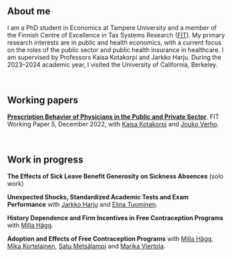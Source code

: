 <div style="margin-top:48px;"></div>

## About me

I am a PhD student in Economics at Tampere University and a member of the Finnish Centre of Excellence in Tax Systems Research ([FIT](https://verotutkimus.fi/en/home/)). My primary research interests are in public and health economics, with a current focus on the roles of the public sector and public health insurance in healthcare. I am supervised by Professors Kaisa Kotakorpi and Jarkko Harju. During the 2023–2024 academic year, I visited the University of California, Berkeley.

<br>
   
## Working papers

<ins>**[Prescription Behavior of Physicians in the Public and Private Sector](https://verotutkimus.fi/verotutkimus/wp-content/uploads/2022/12/FIT-WP5-Prescription-behavior-of-physicians-in-the-public-and-private-sector-201222-3.pdf)**</ins>. FIT Working Paper 5, December 2022, with [Kaisa Kotakorpi](https://sites.google.com/site/kotakorpi/home) and [Jouko Verho](https://sites.google.com/site/joukoverho/).

<br>

## Work in progress
**The Effects of Sick Leave Benefit Generosity on Sickness Absences** (solo work)

**Unexpected Shocks, Standardized Academic Tests and Exam Performance** with [Jarkko Harju](https://sites.google.com/view/jarkkoharju/home) and [Elina Tuominen](https://sites.google.com/view/elinatuominen/).

**History Dependence and Firm Incentives in Free Contraception Programs** with [Milla Hägg](https://millahagg.github.io/).

**Adoption and Effects of Free Contraception Programs** with [Milla Hägg](https://millahagg.github.io/), [Mika Kortelainen](https://sites.google.com/view/mikakorte/home), [Satu Metsälampi](https://satumetsa.github.io/) and [Marika Viertola](https://viertolam.github.io/).
